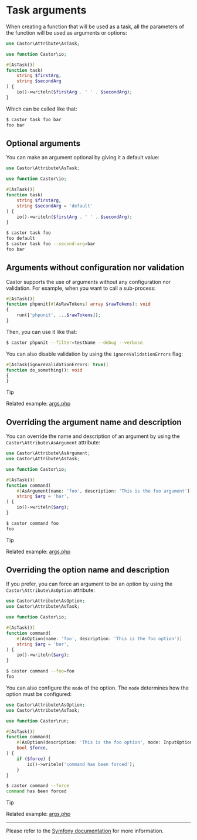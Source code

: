 # Task arguments

When creating a function that will be used as a task, all the parameters of
the function will be used as arguments or options:

```php
use Castor\Attribute\AsTask;

use function Castor\io;

#[AsTask()]
function task(
    string $firstArg,
    string $secondArg
) {
    io()->writeln($firstArg . ' ' . $secondArg);
}
```

Which can be called like that:

```bash
$ castor task foo bar
foo bar
```

## Optional arguments

You can make an argument optional by giving it a default value:

```php
use Castor\Attribute\AsTask;

use function Castor\io;

#[AsTask()]
function task(
    string $firstArg,
    string $secondArg = 'default'
) {
    io()->writeln($firstArg . ' ' . $secondArg);
}
```

```bash
$ castor task foo
foo default
$ castor task foo --second-arg=bar
foo bar
```

## Arguments without configuration nor validation

Castor supports the use of arguments without any configuration nor validation.
For example, when you want to call a sub-process:

```php
#[AsTask()]
function phpunit(#[AsRawTokens] array $rawTokens): void
{
    run(['phpunit', ...$rawTokens]);
}
```

Then, you can use it like that:

```bash
$ castor phpunit --filter=testName --debug --verbose
```

You can also disable validation by using the `ignoreValidationErrors` flag:

```php
#[AsTask(ignoreValidationErrors: true)]
function do_something(): void
{
}
```

> [!TIP]
> Related example: [args.php](https://github.com/jolicode/castor/blob/main/examples/args.php)

## Overriding the argument name and description

You can override the name and description of an argument by using
the `Castor\Attribute\AsArgument` attribute:

```php
use Castor\Attribute\AsArgument;
use Castor\Attribute\AsTask;

use function Castor\io;

#[AsTask()]
function command(
    #[AsArgument(name: 'foo', description: 'This is the foo argument')]
    string $arg = 'bar',
) {
    io()->writeln($arg);
}
```

```bash
$ castor command foo
foo
```

> [!TIP]
> Related example: [args.php](https://github.com/jolicode/castor/blob/main/examples/args.php)

## Overriding the option name and description

If you prefer, you can force an argument to be an option by using the
`Castor\Attribute\AsOption` attribute:

```php
use Castor\Attribute\AsOption;
use Castor\Attribute\AsTask;

use function Castor\io;

#[AsTask()]
function command(
    #[AsOption(name: 'foo', description: 'This is the foo option')]
    string $arg = 'bar',
) {
    io()->writeln($arg);
}
```

```bash
$ castor command --foo=foo
foo
```

You can also configure the `mode` of the option. The `mode` determines how the
option must be configured:

```php
use Castor\Attribute\AsOption;
use Castor\Attribute\AsTask;

use function Castor\run;

#[AsTask()]
function command(
    #[AsOption(description: 'This is the foo option', mode: InputOption::VALUE_NONE)]
    bool $force,
) {
    if ($force) {
        io()->writeln('command has been forced');
    }
}
```

```bash
$ castor command --force
command has been forced
```

> [!TIP]
> Related example: [args.php](https://github.com/jolicode/castor/blob/main/examples/args.php)

---

Please refer to the [Symfony
documentation](https://symfony.com/doc/current/console/input.html#using-command-options)
for more information.
